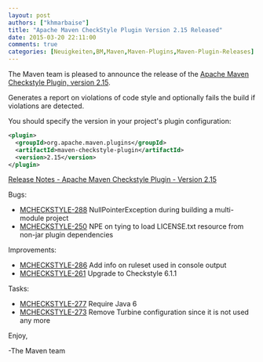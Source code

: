 ```yaml
---
layout: post
authors: ["khmarbaise"]
title: "Apache Maven CheckStyle Plugin Version 2.15 Released"
date: 2015-03-20 22:11:00
comments: true
categories: [Neuigkeiten,BM,Maven,Maven-Plugins,Maven-Plugin-Releases]
---
```

The Maven team is pleased to announce the release of the [Apache Maven
Checkstyle Plugin, version 2.15](https://maven.apache.org/plugins/maven-checkstyle-plugin/).

Generates a report on violations of code style and optionally fails the build
if violations are detected.


You should specify the version in your project's plugin configuration:

``` xml
<plugin>
  <groupId>org.apache.maven.plugins</groupId>
  <artifactId>maven-checkstyle-plugin</artifactId>
  <version>2.15</version>
</plugin>
```

<!-- more -->

[Release Notes - Apache Maven Checkstyle Plugin - Version 2.15](http://jira.codehaus.org/secure/ReleaseNote.jspa?projectId=11127&version=20762)

Bugs:

 * [MCHECKSTYLE-288](https://issues.apache.org/jira/browse/MCHECKSTYLE-288) NullPointerException during building a multi-module project
 * [MCHECKSTYLE-250](https://issues.apache.org/jira/browse/MCHECKSTYLE-250) NPE on tying to load LICENSE.txt resource from non-jar plugin dependencies

Improvements:

 * [MCHECKSTYLE-286](https://issues.apache.org/jira/browse/MCHECKSTYLE-286) Add info on ruleset used in console output
 * [MCHECKSTYLE-261](https://issues.apache.org/jira/browse/MCHECKSTYLE-261) Upgrade to Checkstyle 6.1.1

Tasks:

 * [MCHECKSTYLE-277](https://issues.apache.org/jira/browse/MCHECKSTYLE-277) Require Java 6
 * [MCHECKSTYLE-273](https://issues.apache.org/jira/browse/MCHECKSTYLE-273) Remove Turbine configuration since it is not used any more

Enjoy,

-The Maven team
